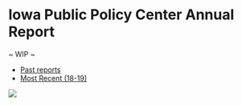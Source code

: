 # Iowa Public Policy Center Annual Report
~ WIP ~
- [Past reports](http://ppc.uiowa.edu/about/annual)
- [Most Recent (18-19)](http://ppc.uiowa.edu/about/annual/18-19)

![](https://res.cloudinary.com/dheqbiqti/image/upload/v1573682755/Random%20Sharing/reportimg.png)
